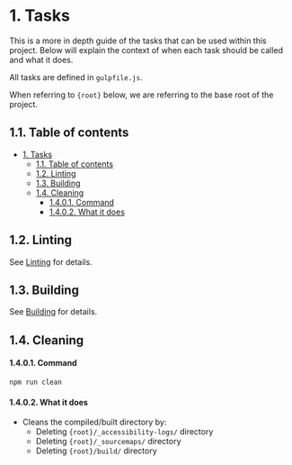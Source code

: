 # 1. Tasks

This is a more in depth guide of the tasks that can be used within this project. Below will explain the context of when each task should be called and what it does.

All tasks are defined in `gulpfile.js`.

When referring to `{root}` below, we are referring to the base root of the project.

## 1.1. Table of contents

<!-- TOC -->

- [1. Tasks](#1-tasks)
  - [1.1. Table of contents](#11-table-of-contents)
  - [1.2. Linting](#12-linting)
  - [1.3. Building](#13-building)
  - [1.4. Cleaning](#14-cleaning)
    - [1.4.0.1. Command](#1401-command)
    - [1.4.0.2. What it does](#1402-what-it-does)

<!-- /TOC -->

## 1.2. Linting

See [Linting](./tasks/linting.md) for details.

## 1.3. Building

See [Building](./tasks/building.md) for details.

## 1.4. Cleaning

#### 1.4.0.1. Command

`npm run clean`

#### 1.4.0.2. What it does

- Cleans the compiled/built directory by:
  - Deleting `{root}/_accessibility-logs/` directory
  - Deleting `{root}/_sourcemaps/` directory
  - Deleting `{root}/build/` directory
